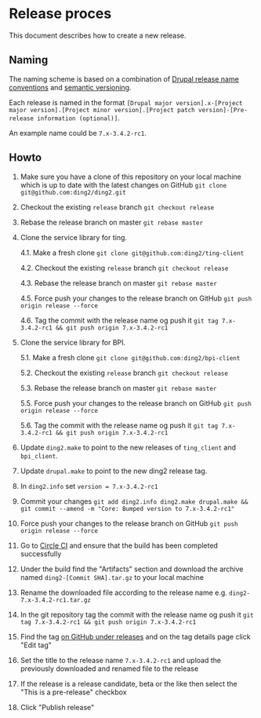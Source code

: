 # Release proces

This document describes how to create a new release.

## Naming

The naming scheme is based on a combination of [Drupal release name conventions](https://www.drupal.org/node/1015226) and [semantic versioning](http://semver.org/).

Each release is named in the format `[Drupal major version].x-[Project major version].[Project minor version].[Project patch version]-[Pre-release information (optional)]`.

An example name could be `7.x-3.4.2-rc1`.

## Howto

1. Make sure you have a clone of this repository on your local machine which is up to date with the latest changes on GitHub `git clone git@github.com:ding2/ding2.git`

2. Checkout the existing `release` branch `git checkout release`

3. Rebase the release branch on master `git rebase master`

4. Clone the service library for ting.

	4.1. Make a fresh clone `git clone git@github.com:ding2/ting-client`

	4.2. Checkout the existing `release` branch `git checkout release`

	4.3. Rebase the release branch on master `git rebase master`

	4.5. Force push your changes to the release branch on GitHub `git push origin release --force`

	4.6. Tag the commit with the release name og push it `git tag 7.x-3.4.2-rc1 && git push origin 7.x-3.4.2-rc1`

5. Clone the service library for BPI.

	5.1. Make a fresh clone `git clone git@github.com:ding2/bpi-client`

	5.2. Checkout the existing `release` branch `git checkout release`

	5.3. Rebase the release branch on master `git rebase master`

	5.5. Force push your changes to the release branch on GitHub `git push origin release --force`

	5.6. Tag the commit with the release name og push it `git tag 7.x-3.4.2-rc1 && git push origin 7.x-3.4.2-rc1`

6. Update `ding2.make` to point to the new releases of `ting_client` and `bpi_client`.

7. Update `drupal.make` to point to the new ding2 release tag.

7. In `ding2.info` set `version = 7.x-3.4.2-rc1`

8. Commit your changes `git add ding2.info ding2.make drupal.make && git commit --amend -m "Core: Bumped version to 7.x-3.4.2-rc1"`

9. Force push your changes to the release branch on GitHub `git push origin release --force`

10. Go to [Circle CI](https://circleci.com/gh/ding2/ding2) and ensure that the build has been completed successfully

11. Under the build find the "Artifacts" section and download the archive named `ding2-[Commit SHA].tar.gz` to your local machine

12. Rename the downloaded file according to the release name e.g. `ding2-7.x-3.4.2-rc1.tar.gz`

13. In the git repository tag the commit with the release name og push it `git tag 7.x-3.4.2-rc1 && git push origin 7.x-3.4.2-rc1`

14. Find the tag [on GitHub under releases](https://github.com/ding2/ding2/releases) and on the tag details page click "Edit tag"

15. Set the title to the release name `7.x-3.4.2-rc1` and upload the previously downloaded and renamed file to the release

16. If the release is a release candidate, beta or the like then select the "This is a pre-release" checkbox

17. Click "Publish release"
